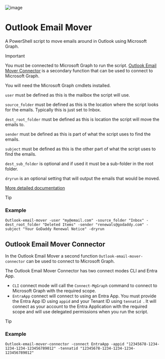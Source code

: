 ![image](https://github.com/user-attachments/assets/2bb351c8-d78b-4a5d-b864-708186c15137)

# Outlook Email Mover
A PowerShell script to move emails around in Outlook using Microsoft Graph.

> [!IMPORTANT]
>
> You must be connected to Microsoft Graph to run the script. [Outlook Email Mover Connector](#outlook-email-mover-connector) is a secondary function that can be used to connect to Microsoft Graph.
>
> You will need the Microsoft Graph cmdlets installed.
> 
> `user` must be defined as this is the mailbox the script will use.
> 
> `source_folder` must be defined as this is the location where the script looks for the emails. Typically this is just set to Inbox.
> 
> `dest_root_folder` must be defined as this is location the script will move the emails to.
> 
> `sender` must be defined as this is part of what the script uses to find the emails.
> 
> `subject` must be defined as this is the other part of what the script uses to find the emails.

`dest_sub_folder` is optional and if used it must be a sub-folder in the root folder.

`dryrun` is an optional setting that will output the emails that would be moved.


[More detailed documentation](https://thedxt.ca/)


> [!TIP]
> ### Example
> `Outlook-email-mover -user "my@email.com" -source_folder "Inbox" -dest_root_folder "Deleted Items" -sender "renewals@godaddy.com" -subject "Your GoDaddy Renewal Notice" -dryrun`
>

## Outlook Email Mover Connector
In the Outlook Email Mover a second function `Outlook-email-mover-connector` can be used to connect to Microsoft Graph.

The Outlook Email Mover Connector has two connect modes CLI and Entra App.
- `CLI` connect mode will call the `Connect-MgGraph` command to connect to Microsoft Graph with the required scope.
- `EntraApp` connect will connect to using an Entra App. You must provide the Entra App ID using `appid` and your Tenant ID using `tennatid `. It will connect as your account to the Entra Application with the required scope and will use delegated permissions when you run the script.

> [!TIP]
> ### Example
> `Outlook-email-mover-connector -connect EntraApp -appid "12345678-1234-1234-1234-123456789012" -tennatid "12345678-1234-1234-1234-123456789012"`
